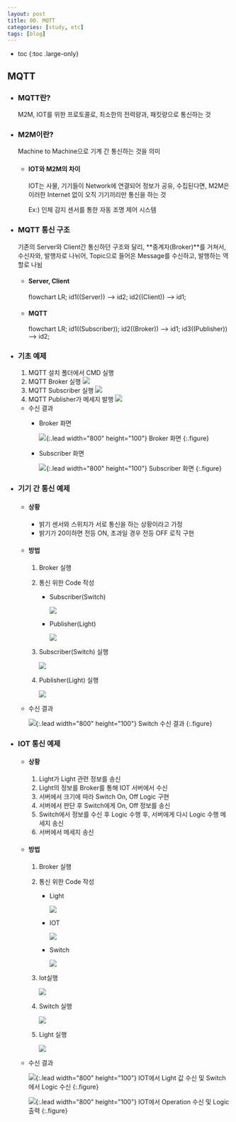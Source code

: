 ```yaml
---
layout: post
title: 00. MQTT
categories: [study, etc]
tags: [blog]
---
```


- toc
{:toc .large-only}

## MQTT
+ ### MQTT란?
    M2M, IOT를 위한 프로토콜로, 최소한의 전력량과, 패킷량으로 통신하는 것

+ ### M2M이란?
    Machine to Machine으로 기계 간 통신하는 것을 의미

    + #### IOT와 M2M의 차이
        IOT는 사물, 기기들이 Network에 연결되어 정보가 공유, 수집된다면, M2M은 이러한 Internet 없이 오직 기기끼리만 통신을 하는 것

        Ex:) 인체 감지 센서를 통한 자동 조명 제어 시스템


+ ### MQTT 통신 구조
    기존의 Server와 Client간 통신하던 구조와 달리, **중계자(Broker)**를 거쳐서, 수신자와, 발행자로 나뉘어, Topic으로 들어온 Message를 수신하고, 발행하는 역할로 나뉨


    + #### Server, Client
        <div class="mermaid">
        flowchart LR;
        id1((Server)) --> id2;
        id2((Client)) --> id1;
        </div>

    + #### MQTT
        <div class="mermaid">
        flowchart LR;
        id1((Subscriber));
        id2((Broker)) --> id1;
        id3((Publisher)) --> id2;
        </div>

+ ### 기초 예제
  1. MQTT 설치 폴더에서 CMD 실행
  2. MQTT Broker 실행
    ![](../../../assets\img\study\etc\ExecuteBroker.PNG)
  3. MQTT Subscriber 실행
    ![](../../../assets\img\study\etc\ExecuteSubscriber.PNG)
  4. MQTT Publisher가 메세지 발행
    ![](../../../assets\img\study\etc\ExecutePublisher.PNG)
  

  + 수신 결과
    + Broker 화면

        ![](../../../assets\img\study\etc\ResultBroker.PNG){:.lead width="800" height="100"}
        Broker 화면
        {:.figure}

    + Subscriber 화면

        ![](../../../assets\img\study\etc\ResultSubscriber.PNG){:.lead width="800" height="100"}
        Subscriber 화면
        {:.figure}


+ ### 기기 간 통신 예제
    + #### 상황
      + 밝기 센서와 스위치가 서로 통신을 하는 상황이라고 가정
      + 밝기가 20이하면 전등 ON, 초과일 경우 전등 OFF 로직 구현


    + #### 방법
        1. Broker 실행
        2. 통신 위한 Code 작성
            + Subscriber(Switch)

                ![](../../../assets/img/study//etc/Client_Switch_Code.PNG)
                
            + Publisher(Light)

                ![](../../../assets\img\study\etc\Client_Light_Code.PNG)

        3. Subscriber(Switch) 실행

            ![](../../../assets\img\study\etc\ExecuteClientSwitch.PNG)

        4. Publisher(Light) 실행

            ![](../../../assets\img\study\etc\ExecuteClientLight.PNG)

    + 수신 결과
    
        ![](../../../assets\img\study\etc\ResultClientSwitch.PNG){:.lead width="800" height="100"}
        Switch 수신 결과
        {:.figure}

+ ### IOT 통신 예제
    + #### 상황
      1. Light가 Light 관련 정보를 송신
      2. Light의 정보를 Broker를 통해 IOT 서버에서 수신
      3. 서버에서 크기에 따라 Switch On, Off Logic 구현
      4. 서버에서 판단 후 Switch에게 On, Off 정보를 송신
      5. Switch에서 정보를 수신 후 Logic 수행 후, 서버에게 다시 Logic 수행 메세지 송신
      6. 서버에서 메세지 송신

    + #### 방법
        1. Broker 실행
        2. 통신 위한 Code 작성
            + Light

                ![](../../../assets\img\study\etc\Iot_Light.PNG)

            + IOT

                ![](../../../assets\img\study\etc\Iot_Iot.PNG)

            + Switch

                ![](../../../assets\img\study\etc\Iot_Switch.PNG)

        3. Iot실행

            ![](../../../assets\img\study\etc\ExecuteIot.PNG)

        4. Switch 실행

            ![](../../../assets\img\study\etc\ExecuteSwitch.PNG)

        5. Light 실행

            ![](../../../assets\img\study\etc\ExecuteSwitch.PNG)

    + 수신 결과

        ![](../../../assets\img\study\etc\ResultIot.PNG){:.lead width="800" height="100"}
        IOT에서 Light 값 수신 및 Switch에서 Logic 수신
        {:.figure}

        ![](../../../assets\img\study\etc\ResultSwitch.PNG){:.lead width="800" height="100"}
        IOT에서 Operation 수신 및 Logic 출력
        {:.figure}